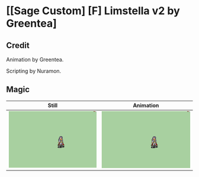 # [\[Sage Custom\] \[F\] Limstella v2 by Greentea]

## Credit

Animation by Greentea.

Scripting by Nuramon.
	
## Magic

| Still | Animation |
| :---: | :-------: |
| ![Magic still](./Magic_000.png) | ![Magic animation](./Magic.gif) |
